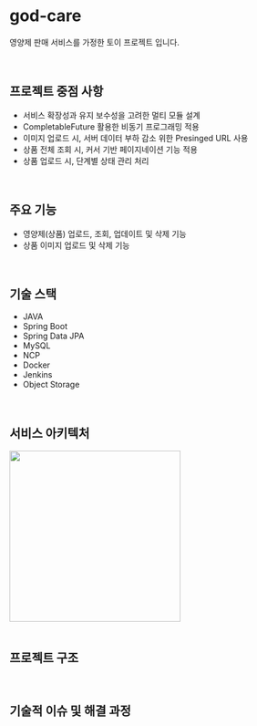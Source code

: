 # god-care

영양제 판매 서비스를 가정한 토이 프로젝트 입니다. 

</br>

## 프로젝트 중점 사항
- 서비스 확장성과 유지 보수성을 고려한 멀티 모듈 설계
- CompletableFuture 활용한 비동기 프로그래밍 적용
- 이미지 업로드 시, 서버 데이터 부하 감소 위한 Presinged URL 사용
- 상품 전체 조회 시, 커서 기반 페이지네이션 기능 적용
- 상품 업로드 시, 단계별 상태 관리 처리

</br>

## 주요 기능
- 영양제(상품) 업로드, 조회, 업데이트 및 삭제 기능
- 상품 이미지 업로드 및 삭제 기능

</br>

## 기술 스택
- JAVA
- Spring Boot
- Spring Data JPA
- MySQL
- NCP
- Docker
- Jenkins
- Object Storage

</br>

## 서비스 아키텍처

<img src="https://github.com/mahmunsen/god-care/assets/119462011/02a47631-615f-4d97-b844-37fa4bcbef77" height="300"/>



</br>
</br>


## 프로젝트 구조


</br>

## 기술적 이슈 및 해결 과정 


</br>
